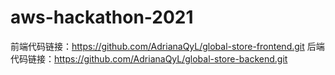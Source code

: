 # aws-hackathon-2021

前端代码链接：https://github.com/AdrianaQyL/global-store-frontend.git
后端代码链接：https://github.com/AdrianaQyL/global-store-backend.git
